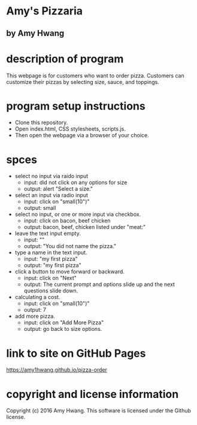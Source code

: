 # Amy's Pizzaria
## by Amy Hwang

# description of program
This webpage is for customers who want to order pizza. Customers can customize their pizzas by selecting size, sauce, and toppings.

# program setup instructions
* Clone this repository.
* Open index.html, CSS stylesheets, scripts.js.
* Then open the webpage via a browser of your choice.

# spces
* select no input via raido input
  * input: did not click on any options for size
  * output: alert "Select a size."
* select an input via radio input
  * input: click on "small(10")"
  * output: small
* select no input, or one or more input via checkbox.
  * input: click on bacon, beef chicken
  * output: bacon, beef, chicken listed under "meat:"
* leave the text input empty.
  * input: ""
  * output: "You did not name the pizza."
* type a name in the text input.
  * input: "my first pizza"
  * output: "my first pizza"
* click a button to move forward or backward.
  * input: click on "Next"
  * output: The current prompt and options slide up and the next questions slide down.
* calculating a cost.
  * input: click on "small(10")"
  * output: 7
* add more pizza.
  * input: click on "Add More Pizza"
  * output: go back to size options.

# link to site on GitHub Pages
https://amy1hwang.github.io/pizza-order

# copyright and license information
Copyright (c) 2016 Amy Hwang. This software is licensed under the Github license.
